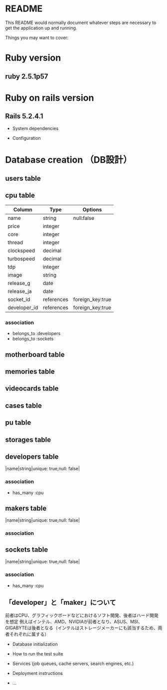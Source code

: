 # README

This README would normally document whatever steps are necessary to get the
application up and running.

Things you may want to cover:

# Ruby version
## ruby 2.5.1p57

# Ruby on rails version
## Rails 5.2.4.1

* System dependencies

* Configuration

# Database creation （DB設計）
## users table

## cpu table
|Column|Type|Options|
|------|----|-------|
|name|string|null:false|
|price|integer||
|core|integer||
|thread|integer||
|clockspeed|decimal||
|turbospeed|decimal||
|tdp|integer||
|image|string||
|release_g|date||
|release_ja|date||
|socket_id|references|foreign_key:true|
|developer_id|references|foreign_key:true|
### association
- belongs_to :developers
- belongs_to :sockets
## motherboard table

## memories table

## videocards table

## cases table

## pu table

## storages table

## developers table
|name|string|unique: true,null: false|
### association
- has_many :cpu

## makers table
|name|string|unique: true,null: false|
### association

## sockets table
|name|string|unique: true,null: false|
### association
- has_many :cpu

## 「developer」と「maker」について
前者はCPU、グラフィックボードなどにおけるソフト開発、後者はハード開発を想定
例えばインテル、AMD、NVIDIAが前者となり、ASUS、MSI、GIGABYTEは後者となる（インテルはストレージメーカーにも該当するため、両者それぞれに属する）
* Database initialization

* How to run the test suite

* Services (job queues, cache servers, search engines, etc.)

* Deployment instructions

* ...
